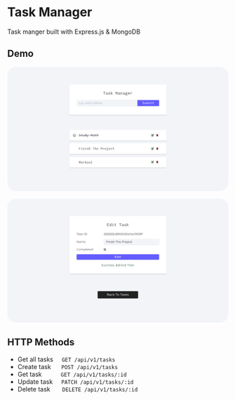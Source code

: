 # Task Manager

Task manger built with Express.js & MongoDB

## Demo

<a href="url"><img src="scn1.png" style="border-radius:20px"></a>

<a href="url"><img src="scn2.png" style="border-radius:20px"></a>

## HTTP Methods

- Get all tasks &nbsp; &nbsp; `GET /api/v1/tasks`
- Create task &nbsp;&nbsp; &nbsp; `POST /api/v1/tasks`
- Get task &nbsp; &nbsp; &nbsp; &nbsp; &nbsp; `GET /api/v1/tasks/:id`
- Update task &nbsp; &nbsp; `PATCH /api/v1/tasks/:id`
- Delete task &nbsp; &nbsp; &nbsp; `DELETE /api/v1/tasks/:id`
